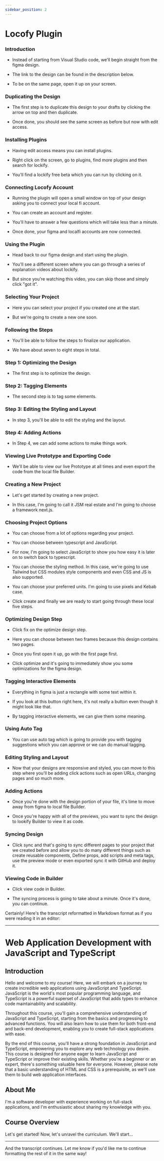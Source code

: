 ```yaml
---
sidebar_position: 2
---
```


# Locofy Plugin

### Introduction

- Instead of starting from Visual Studio code, we'll begin straight from the figma design.

- The link to the design can be found in the description below.

- To be on the same page, open it up on your screen.

### Duplicating the Design

- The first step is to duplicate this design to your drafts by clicking the arrow on top and then duplicate.

- Once done, you should see the same screen as before but now with edit access.

### Installing Plugins

- Having edit access means you can install plugins.

- Right click on the screen, go to plugins, find more plugins and then search for lockify.

- You'll find a lockify free beta which you can run by clicking on it.

### Connecting Locofy Account

- Running the plugin will open a small window on top of your design asking you to connect your local fi account.

- You can create an account and register.

- You'll have to answer a few questions which will take less than a minute.

- Once done, your figma and localfi accounts are now connected.

### Using the Plugin

- Head back to our figma design and start using the plugin.

- You'll see a different screen where you can go through a series of explanation videos about lockify.

- But since you're watching this video, you can skip those and simply click "got it".

### Selecting Your Project

- Here you can select your project if you created one at the start.

- But we're going to create a new one soon.

### Following the Steps

- You'll be able to follow the steps to finalize our application.

- We have about seven to eight steps in total.

### Step 1: Optimizing the Design

- The first step is to optimize the design.

### Step 2: Tagging Elements

- The second step is to tag some elements.

### Step 3: Editing the Styling and Layout

- In step 3, you'll be able to edit the styling and the layout.

### Step 4: Adding Actions

- In Step 4, we can add some actions to make things work.

### Viewing Live Prototype and Exporting Code

- We'll be able to view our live Prototype at all times and even export the code from the local file Builder.

### Creating a New Project

- Let's get started by creating a new project.

- In this case, I'm going to call it JSM real estate and I'm going to choose a framework next.js.

### Choosing Project Options

- You can choose from a lot of options regarding your project.

- You can choose between typescript and JavaScript.

- For now, I'm going to select JavaScript to show you how easy it is later on to switch back to typescript.

- You can choose the styling method. In this case, we're going to use Tailwind but CSS modules style components and even CSS and JS is also supported.

- You can choose your preferred units. I'm going to use pixels and Kebab case.

- Click create and finally we are ready to start going through these local five steps.

### Optimizing Design Step

- Click fix on the optimize design step.

- Here you can choose between two frames because this design contains two pages.

- Once you first open it up, go with the first page first.

- Click optimize and it's going to immediately show you some optimizations for the figma design.

### Tagging Interactive Elements

- Everything in figma is just a rectangle with some text within it.

- If you look at this button right here, it's not really a button even though it might look like that.

- By tagging interactive elements, we can give them some meaning.

### Using Auto Tag

- You can use auto tag which is going to provide you with tagging suggestions which you can approve or we can do manual tagging.

### Editing Styling and Layout

- Now that your designs are responsive and styled, you can move to this step where you'll be adding click actions such as open URLs, changing pages and so much more.

### Adding Actions

- Once you're done with the design portion of your file, it's time to move away from figma to local file Builder.

- Once you're happy with all of the previews, you want to sync the design to lookify Builder to view it as code.

### Syncing Design

- Click sync and that's going to sync different pages to your project that we created before and allow you to do many different things such as create reusable components, Define props, add scripts and meta tags, use the preview mode or even exported sync it with GitHub and deploy it.

### Viewing Code in Builder

- Click view code in Builder.

- The syncing process is going to take about a minute. Once it's done, you can continue.

Certainly! Here's the transcript reformatted in Markdown format as if you were reading it in an editor:

---

# Web Application Development with JavaScript and TypeScript

## Introduction

Hello and welcome to my course! Here, we will embark on a journey to create incredible web applications using JavaScript and TypeScript. JavaScript is the world's most popular programming language, and TypeScript is a powerful superset of JavaScript that adds types to enhance code maintainability and scalability.

Throughout this course, you'll gain a comprehensive understanding of JavaScript and TypeScript, starting from the basics and progressing to advanced functions. You will also learn how to use them for both front-end and back-end development, enabling you to create full-stack applications with ease.

By the end of this course, you'll have a strong foundation in JavaScript and TypeScript, empowering you to explore any web technology you desire. This course is designed for anyone eager to learn JavaScript and TypeScript or improve their existing skills. Whether you're a beginner or an expert, there's something valuable here for everyone. However, please note that a basic understanding of HTML and CSS is a prerequisite, as we'll use them to build web application interfaces.

## About Me

I'm a software developer with experience working on full-stack applications, and I'm enthusiastic about sharing my knowledge with you.

## Course Overview

Let's get started! Now, let's unravel the curriculum. We'll start...

---

And the transcript continues. Let me know if you'd like me to continue formatting the rest of it in the same way!
